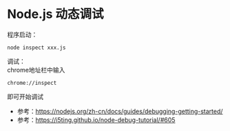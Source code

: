 # Node.js 动态调试
程序启动：  
```shell
node inspect xxx.js
```
调试：  
chrome地址栏中输入
```shell
chrome://inspect
```
即可开始调试  
* 参考：https://nodejs.org/zh-cn/docs/guides/debugging-getting-started/
* 参考：https://i5ting.github.io/node-debug-tutorial/#605
